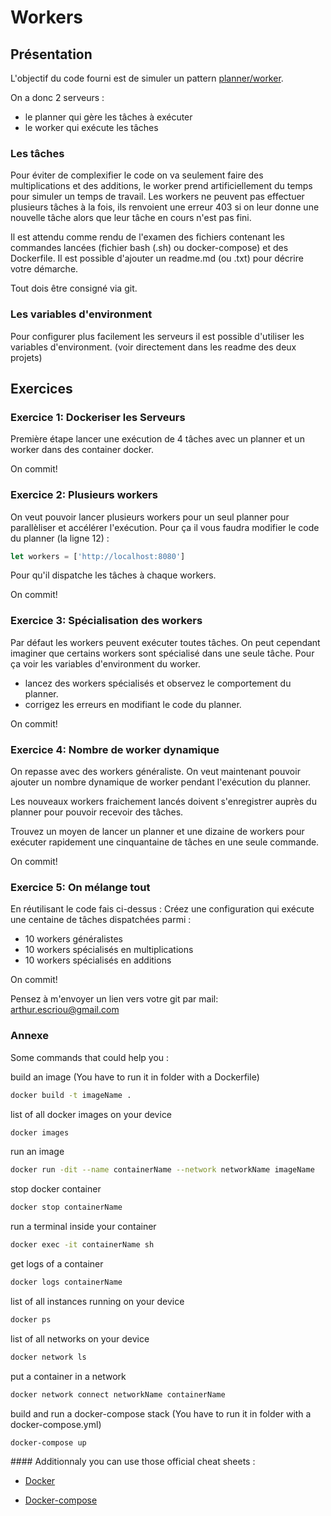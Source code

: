 # Workers

## Présentation

L'objectif du code fourni est de simuler un pattern <a href="https://en.wikipedia.org/wiki/Master/slave_(technology)">planner/worker</a>.

On a donc 2 serveurs :

- le planner qui gère les tâches à exécuter
- le worker qui exécute les tâches

### Les tâches

Pour éviter de complexifier le code on va seulement faire des multiplications et des additions, le worker prend artificiellement du temps pour simuler un temps de travail.
Les workers ne peuvent pas effectuer plusieurs tâches à la fois, ils renvoient une erreur 403 si on leur donne une nouvelle tâche alors que leur tâche en cours n'est pas fini.

Il est attendu comme rendu de l'examen des fichiers contenant les commandes lancées (fichier bash (.sh) ou docker-compose) et des Dockerfile. 
Il est possible d'ajouter un readme.md (ou .txt) pour décrire votre démarche.

Tout dois être consigné via git.

### Les variables d'environment

Pour configurer plus facilement les serveurs il est possible d'utiliser les variables d'environment. (voir directement dans les readme des deux projets)

## Exercices

### Exercice 1: Dockeriser les Serveurs

Première étape lancer une exécution de 4 tâches avec un planner et un worker dans des container docker.

On commit!

### Exercice 2: Plusieurs workers

On veut pouvoir lancer plusieurs workers pour un seul planner pour parallèliser et accélérer l'exécution.
Pour ça il vous faudra modifier le code du planner (la ligne 12) :

```js
let workers = ['http://localhost:8080']
```

Pour qu'il dispatche les tâches à chaque workers.

On commit!

### Exercice 3: Spécialisation des workers

Par défaut les workers peuvent exécuter toutes tâches. On peut cependant imaginer que certains workers sont spécialisé dans une seule tâche.
Pour ça voir les variables d'environment du worker.

- lancez des workers spécialisés et observez le comportement du planner.
- corrigez les erreurs en modifiant le code du planner.

On commit!

### Exercice 4: Nombre de worker dynamique

On repasse avec des workers généraliste.
On veut maintenant pouvoir ajouter un nombre dynamique de worker pendant l'exécution du planner.

Les nouveaux workers fraichement lancés doivent s'enregistrer auprès du planner pour pouvoir recevoir des tâches.

Trouvez un moyen de lancer un planner et une dizaine de workers pour exécuter rapidement une cinquantaine de tâches en une seule commande.

On commit!

### Exercice 5: On mélange tout

En réutilisant le code fais ci-dessus :
Créez une configuration qui exécute une centaine de tâches dispatchées parmi :

- 10 workers généralistes
- 10 workers spécialisés en multiplications
- 10 workers spécialisés en additions

On commit!

Pensez à m'envoyer un lien vers votre git par mail: arthur.escriou@gmail.com

### Annexe

Some commands that could help you :

build an image (You have to run it in folder with a Dockerfile)

```sh
docker build -t imageName .
```

list of all docker images on your device

```sh
docker images
```

run an image

```sh
docker run -dit --name containerName --network networkName imageName  
```


stop docker container

```sh
docker stop containerName
```

run a terminal inside your container

```sh
docker exec -it containerName sh
```

get logs of a container

```sh
docker logs containerName 
```

list of all instances running on your device

```sh
docker ps
```

list of all networks on your device

```sh
docker network ls
```

put a container in a network

```sh
docker network connect networkName containerName
```

build and run a docker-compose stack (You have to run it in folder with a docker-compose.yml)

```sh
docker-compose up
```

#### Additionnaly you can use those official cheat sheets :

- <a href="https://dockerlabs.collabnix.com/docker/cheatsheet/"> Docker</a>

- <a href="https://devhints.io/docker-compose"> Docker-compose</a>
